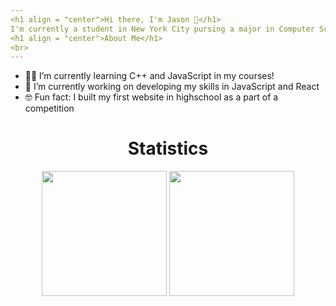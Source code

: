 ```yaml
---
<h1 align = "center">Hi there, I'm Jason 👋</h1>
I'm currently a student in New York City pursing a major in Computer Science and a minor in Media Studies! I love creating modern and fluid websites with HTML/CSS and JavaScript.
<h1 align = "center">About Me</h1>
<br>
---
```

<ul>
  <li>👨‍🎓 I’m currently learning C++ and JavaScript in my courses!</li>
  <li>💪 I’m currently working on developing my skills in JavaScript and React</li>
  <li>🤓 Fun fact: I built my first website in highschool as a part of a competition</li>
</ul>
<h1 align = "center">Statistics</h1>

<p align = "center">
<img src = "https://github-readme-stats.vercel.app/api?username=JS0Nwong&count_private=true&show_icons=true&theme=tokyonight" height = "200"> 
<img src = "https://github-readme-stats.vercel.app/api/top-langs/?username=JS0Nwong&layout=compact&show_icons=true&theme=tokyonight" height = "200">
</p>
<!--

Here are some ideas to get you started:

- 🔭 I’m currently working on ...
- 🌱 I’m currently learning ...
- 👯 I’m looking to collaborate on ...
- 🤔 I’m looking for help with ...
- 💬 Ask me about ...
- 📫 How to reach me: ...
- 😄 Pronouns: ...
- ⚡ Fun fact: ...
-->
